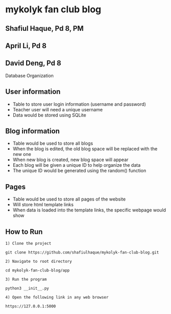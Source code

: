 # mykolyk fan club blog
## Shafiul Haque, Pd 8, PM

## April Li, Pd 8

## David Deng, Pd 8

Database Organization


## User information 
- Table to store user login information (username and password) 
- Teacher user will need a unique username
- Data would be stored using SQLite


## Blog information 
- Table would be used to store all blogs
- When the blog is edited, the old blog space will be replaced with the new one
- When new blog is created, new blog space will appear 
- Each blog will be given a unique ID to help organize the data
- The unique ID would be generated using the random() function


## Pages
- Table would be used to store all pages of the website 
- Will store html template links 
- When data is loaded into the template links, the specific webpage would show



## How to Run

`1) Clone the project `
```
git clone https://github.com/shafiulhaque/mykolyk-fan-club-blog.git
```

`2) Navigate to root directory`

``` 
cd mykolyk-fan-club-blog/app
```

`3) Run the program`

``` 
python3 __init__.py
```

`4) Open the following link in any web browser`
```
https://127.0.0.1:5000
```
 
